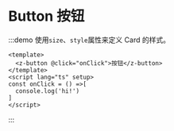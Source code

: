 # Button 按钮


:::demo 使用`size`、`style`属性来定义 Card 的样式。

```vue
<template>
  <z-button @click="onClick">按钮</z-button>
</template>
<script lang="ts" setup>
const onClick = () =>[
  console.log('hi!')
]
</script>
```
:::